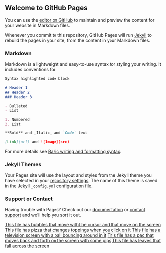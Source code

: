 ## Welcome to GitHub Pages

You can use the [editor on GitHub](https://github.com/JMMyhre/MAGD-150-Assignments/edit/gh-pages/README.md) to maintain and preview the content for your website in Markdown files.

Whenever you commit to this repository, GitHub Pages will run [Jekyll](https://jekyllrb.com/) to rebuild the pages in your site, from the content in your Markdown files.

### Markdown

Markdown is a lightweight and easy-to-use syntax for styling your writing. It includes conventions for

```markdown
Syntax highlighted code block

# Header 1
## Header 2
### Header 3

- Bulleted
- List

1. Numbered
2. List

**Bold** and _Italic_ and `Code` text

[Link](url) and ![Image](src)
```

For more details see [Basic writing and formatting syntax](https://docs.github.com/en/github/writing-on-github/getting-started-with-writing-and-formatting-on-github/basic-writing-and-formatting-syntax).

### Jekyll Themes

Your Pages site will use the layout and styles from the Jekyll theme you have selected in your [repository settings](https://github.com/JMMyhre/MAGD-150-Assignments/settings/pages). The name of this theme is saved in the Jekyll `_config.yml` configuration file.

### Support or Contact

Having trouble with Pages? Check out our [documentation](https://docs.github.com/categories/github-pages-basics/) or [contact support](https://support.github.com/contact) and we’ll help you sort it out.

[This file has bubbles that move witht he cursor and that move on the screen](https://github.com/JMMyhre/MAGD-150-Assignments/blob/gh-pages/f21magd150lab03_myhre.zip)
[This file has pizza that changes toppings when you click on it](https://github.com/JMMyhre/MAGD-150-Assignments/blob/gh-pages/f21magd150lab04_myhre%20(2).zip)
[This file has a television screen with a ball bouncing around in it](https://github.com/JMMyhre/MAGD-150-Assignments/blob/gh-pages/f21magd150lab05_myhre.zip)
[This file has a pac that moves back and forth on the screen with some pips](https://github.com/JMMyhre/MAGD-150-Assignments/blob/gh-pages/f21magd150lab06_myhre.zip)
[This file has leaves that fall across the screen](https://github.com/JMMyhre/MAGD-150-Assignments/blob/gh-pages/f21magd150lab07_myhre.zip)
